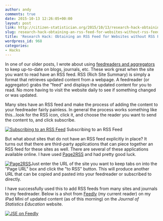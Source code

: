 ```yaml
---
author: andy
comments: true
date: 2015-10-13 12:26:05+00:00
layout: post
link: http://citizen-statistician.org/2015/10/13/research-hack-obtaining-an-rss-feed-for-websites-without-rss-feeds/
slug: research-hack-obtaining-an-rss-feed-for-websites-without-rss-feeds
title: 'Research Hack: Obtaining an RSS Feed for Websites without RSS Feeds'
wordpress_id: 968
categories:
- Hacks
---
```


In one of our older posts, I wrote about using [feedreaders and aggregators](http://citizen-statistician.org/2013/04/22/research-hack-…nd-aggregators/) to keep up-to-date on blogs, journals, etc. These work great when the site you want to read have an RSS feed. RSS (Rich Site Summary) is simply a format that retrieves updated content from a webpage. A feedreader (or aggregator) grabs the "feed" and displays the updated content for you to read. No more having to visit the website daily to see if something changed or was updated.

Many sites have an RSS feed and make the process of adding the content to your feedreader fairly painless. In general the process works something like this...look for the RSS icon, click it, and choose the reader you want to send the content to, and click subscribe.

[![Subscribing to an RSS Feed](http://citizen-statistician.org/wp-content/uploads/2015/10/RSS.png)](http://citizen-statistician.org/wp-content/uploads/2015/10/RSS.png) Subscribing to an RSS Feed

But what about sites that do not have an RSS feed explicitly in place? It turns out that there are third-party applications that can piece together an RSS feed for these sites as well. There are several of these applications available online. I have used [Page2RSS](http://page2rss.com/) and had pretty good luck.

[![Page2RSS](http://citizen-statistician.org/wp-content/uploads/2015/10/Page2RSS.png)](http://citizen-statistician.org/wp-content/uploads/2015/10/Page2RSS.png)Just enter the URL of the site you want to keep tabs on into the "Page URL" box and click the "to RSS" button. This will produce another URL that can be copied and pasted into your feedreader or subscribed to directly.

I have successfully used this to add RSS feeds from many sites and journals to my feedreader. Below is a shot from [Feedly](https://feedly.com/i/welcome) (my current reader) on my iPad Mini of updated content (as of this morning) on the _Journal of Statistics Education_ website.

[![JSE on Feedly](http://citizen-statistician.org/wp-content/uploads/2015/10/IMG_0002.png)](http://citizen-statistician.org/wp-content/uploads/2015/10/IMG_0002.png)
